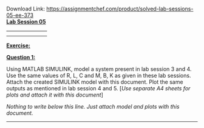 Download Link: https://assignmentchef.com/product/solved-lab-sessions-05-ee-373
<br>
<strong><u>Lab Session 05</u></strong>

<table>

 <tbody>

  <tr>

   <td width="75"></td>

  </tr>

  <tr>

   <td></td>

   <td></td>

  </tr>

 </tbody>

</table>

<strong><u>Exercise:</u></strong>

<strong><u>Question 1:</u></strong>

Using MATLAB SIMULINK, model a system present in lab session 3 and 4. Use the same values of R, L, C and M, B, K as given in these lab sessions. Attach the created SIMULINK model with this document. Plot the same outputs as mentioned in lab session 4 and 5. [<em>Use separate A4 sheets for plots and attach it with this document</em>]

<em>Nothing to write below this line. Just attach model and plots with this document. </em>

___________________________________________________________________________________
